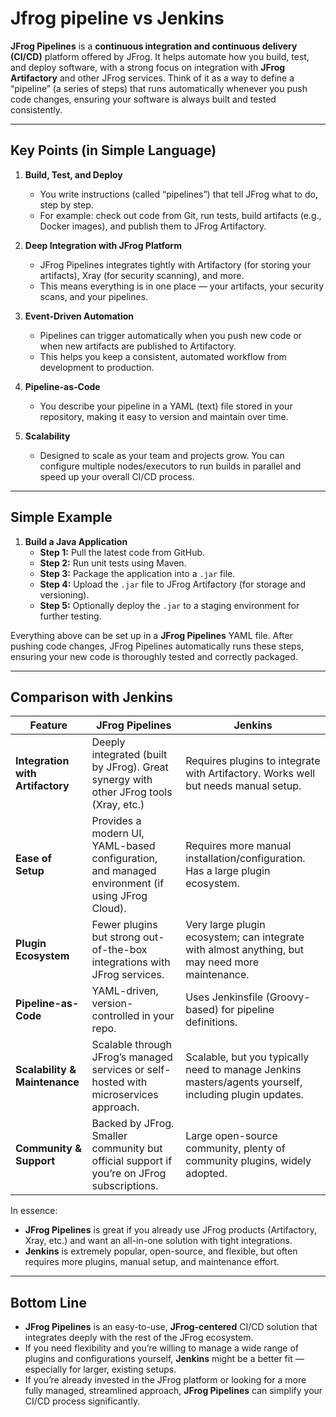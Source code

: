 # Jfrog pipeline vs Jenkins

**JFrog Pipelines** is a **continuous integration and continuous delivery (CI/CD)** platform offered by JFrog. It helps automate how you build, test, and deploy software, with a strong focus on integration with **JFrog Artifactory** and other JFrog services. Think of it as a way to define a “pipeline” (a series of steps) that runs automatically whenever you push code changes, ensuring your software is always built and tested consistently.

* * *

**Key Points (in Simple Language)**
-----------------------------------

1.  **Build, Test, and Deploy**
    
    *   You write instructions (called “pipelines”) that tell JFrog what to do, step by step.
    *   For example: check out code from Git, run tests, build artifacts (e.g., Docker images), and publish them to JFrog Artifactory.
2.  **Deep Integration with JFrog Platform**
    
    *   JFrog Pipelines integrates tightly with Artifactory (for storing your artifacts), Xray (for security scanning), and more.
    *   This means everything is in one place — your artifacts, your security scans, and your pipelines.
3.  **Event-Driven Automation**
    
    *   Pipelines can trigger automatically when you push new code or when new artifacts are published to Artifactory.
    *   This helps you keep a consistent, automated workflow from development to production.
4.  **Pipeline-as-Code**
    
    *   You describe your pipeline in a YAML (text) file stored in your repository, making it easy to version and maintain over time.
5.  **Scalability**
    
    *   Designed to scale as your team and projects grow. You can configure multiple nodes/executors to run builds in parallel and speed up your overall CI/CD process.

* * *

**Simple Example**
------------------

1.  **Build a Java Application**
    *   **Step 1:** Pull the latest code from GitHub.
    *   **Step 2:** Run unit tests using Maven.
    *   **Step 3:** Package the application into a `.jar` file.
    *   **Step 4:** Upload the `.jar` file to JFrog Artifactory (for storage and versioning).
    *   **Step 5:** Optionally deploy the `.jar` to a staging environment for further testing.

Everything above can be set up in a **JFrog Pipelines** YAML file. After pushing code changes, JFrog Pipelines automatically runs these steps, ensuring your new code is thoroughly tested and correctly packaged.

* * *

**Comparison with Jenkins**
---------------------------

| **Feature** | **JFrog Pipelines** | **Jenkins** |
| --- | --- | --- |
| **Integration with Artifactory** | Deeply integrated (built by JFrog). Great synergy with other JFrog tools (Xray, etc.) | Requires plugins to integrate with Artifactory. Works well but needs manual setup. |
| **Ease of Setup** | Provides a modern UI, YAML-based configuration, and managed environment (if using JFrog Cloud). | Requires more manual installation/configuration. Has a large plugin ecosystem. |
| **Plugin Ecosystem** | Fewer plugins but strong out-of-the-box integrations with JFrog services. | Very large plugin ecosystem; can integrate with almost anything, but may need more maintenance. |
| **Pipeline-as-Code** | YAML-driven, version-controlled in your repo. | Uses Jenkinsfile (Groovy-based) for pipeline definitions. |
| **Scalability & Maintenance** | Scalable through JFrog’s managed services or self-hosted with microservices approach. | Scalable, but you typically need to manage Jenkins masters/agents yourself, including plugin updates. |
| **Community & Support** | Backed by JFrog. Smaller community but official support if you’re on JFrog subscriptions. | Large open-source community, plenty of community plugins, widely adopted. |

In essence:

*   **JFrog Pipelines** is great if you already use JFrog products (Artifactory, Xray, etc.) and want an all-in-one solution with tight integrations.
*   **Jenkins** is extremely popular, open-source, and flexible, but often requires more plugins, manual setup, and maintenance effort.

* * *

**Bottom Line**
---------------

*   **JFrog Pipelines** is an easy-to-use, **JFrog-centered** CI/CD solution that integrates deeply with the rest of the JFrog ecosystem.
*   If you need flexibility and you’re willing to manage a wide range of plugins and configurations yourself, **Jenkins** might be a better fit — especially for larger, existing setups.
*   If you’re already invested in the JFrog platform or looking for a more fully managed, streamlined approach, **JFrog Pipelines** can simplify your CI/CD process significantly.

